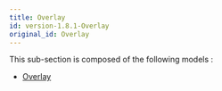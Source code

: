 ```yaml
---
title: Overlay
id: version-1.8.1-Overlay
original_id: Overlay
---
```



This sub-section is composed of the following models :

* [Overlay](references#OverlayOverlay)

